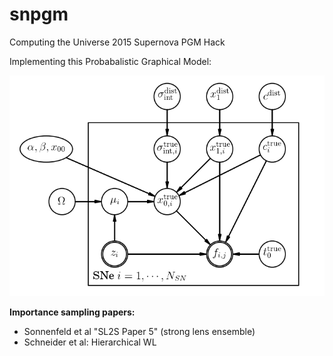 # snpgm

Computing the Universe 2015 Supernova PGM Hack

Implementing this Probabalistic Graphical Model:

![PGM](snpgm.png)

**Importance sampling papers:**

- Sonnenfeld et al "SL2S Paper 5" (strong lens ensemble)
- Schneider et al: Hierarchical WL
